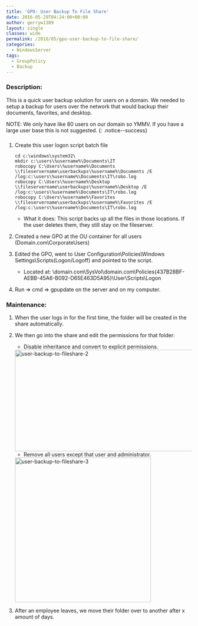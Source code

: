 ```yaml
---
title: 'GPO: User Backup To File Share'
date: 2016-05-29T04:24:00+00:00
author: gerryw1389
layout: single
classes: wide
permalink: /2016/05/gpo-user-backup-to-file-share/
categories:
  - WindowsServer
tags:
  - GroupPolicy
  - Backup
---
```

<!--more-->

### Description:

This is a quick user backup solution for users on a domain. We needed to setup a backup for users over the network that would backup their documents, favorites, and desktop.

NOTE: We only have like 80 users on our domain so YMMV. If you have a large user base this is not suggested.
{: .notice--success}

### 

1. Create this user logon script batch file

   ```escape
   cd c:\windows\system32\  
   mkdir c:\users\%username%\Documents\IT  
   robocopy C:\Users\%username%\Documents \\fileservername\userbackups\%username%\Documents /E /log:c:\users\%username%\Documents\IT\robo.log  
   robocopy C:\Users\%username%\Desktop \\fileservername\userbackups\%username%\Desktop /E /log:c:\users\%username%\Documents\IT\robo.log  
   robocopy C:\Users\%username%\Favorites \\fileservername\userbackups\%username%\Favorites /E /log:c:\users\%username%\Documents\IT\robo.log
   ```

   - What it does: This script backs up all the files in those locations. If the user deletes them, they still stay on the fileserver.

2. Created a new GPO at the OU container for all users (Domain.com\CorporateUsers)

3. Edited the GPO, went to User Configuration\Policies\Windows Settings\Scripts(Logon/Logoff) and pointed to the script.

   - Located at: \\domain.com\SysVol\domain.com\Policies\{437B28BF-AEBB-45A6-B092-D65E463D5A95}\User\Scripts\Logon

4. Run => cmd => gpupdate on the server and on my computer.

### Maintenance:

1. When the user logs in for the first time, the folder will be created in the share automatically.

2. We then go into the share and edit the permissions for that folder:

   - Disable inheritance and convert to explicit permissions.

   <img class="alignnone size-full wp-image-718" src="https://automationadmin.com/assets/images/uploads/2016/09/user-backup-to-fileshare-2.png" alt="user-backup-to-fileshare-2" width="540" height="275" srcset="https://automationadmin.com/assets/images/uploads/2016/09/user-backup-to-fileshare-2.png 540w, https://automationadmin.com/assets/images/uploads/2016/09/user-backup-to-fileshare-2-300x153.png 300w" sizes="(max-width: 540px) 100vw, 540px" />

   - Remove all users except that user and administrator.

   <img class="alignnone size-full wp-image-719" src="https://automationadmin.com/assets/images/uploads/2016/09/user-backup-to-fileshare-3.png" alt="user-backup-to-fileshare-3" width="369" height="392" srcset="https://automationadmin.com/assets/images/uploads/2016/09/user-backup-to-fileshare-3.png 369w, https://automationadmin.com/assets/images/uploads/2016/09/user-backup-to-fileshare-3-282x300.png 282w" sizes="(max-width: 369px) 100vw, 369px" />


3. After an employee leaves, we move their folder over to another after x amount of days.